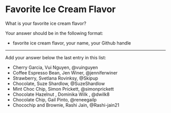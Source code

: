 # Favorite Ice Cream Flavor

What is your favorite ice cream flavor?

Your answer should be in the following format:

- favorite ice cream flavor, your name, your Github handle

---

Add your answer below the last entry in this list:

- Cherry Garcia, Vui Nguyen, @vuinguyen
- Coffee Espresso Bean, Jen Winer, @jenniferwiner
- Strawberry, Svetlana Rovinksy, @Skipup
- Chocolate, Suze Shardlow, @SuzeShardlow
- Mint Choc Chip, Simon Prickett, @simonprickett
- Chocolate Hazelnut , Dominika Wilk , @dwilk8
- Chocolate Chip, Gail Pinto, @reneegailp
- Chocochip and Brownie, Rashi Jain, @Rashi-jain21
